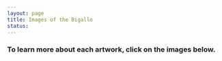 ```yaml
---
layout: page
title: Images of the Bigallo 
status: 
---
```


<article>
     <h3>To learn more about each artwork, click on the images below.</h3>
<p>
  <a href="https://florenceasitwas.wlu.edu/art/bigallo-altarpiece.html" title="Redirect to Bigallo Altarpiece>
    <img src="misericordia-bigallo.jpg" alt=“Bigallo “Altarpiece />
  </a>
